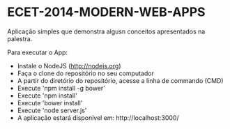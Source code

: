 ECET-2014-MODERN-WEB-APPS
=========================

Aplicação simples que demonstra algusn conceitos apresentados na palestra.

Para executar o App:

- Instale o NodeJS (http://nodejs.org)
- Faça o clone do repositório no seu computador
- A partir do diretório do repositório, acesse a linha de commando (CMD)
- Execute 'npm install -g bower'
- Execute 'npm install'
- Execute 'bower install'
- Execute 'node server.js'
- A aplicação estará disponível em: http://localhost:3000/
